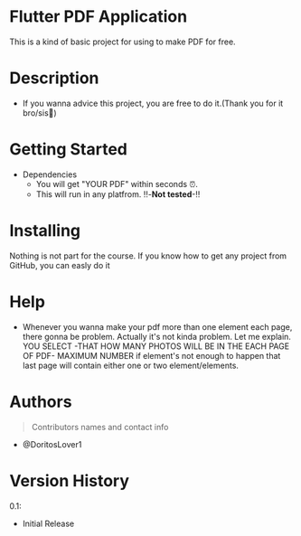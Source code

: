 # Flutter PDF Application
This is a kind of basic project for using to make PDF for free.

# Description
- If you wanna advice this project, you are free to do it.(Thank you for it bro/sis👏)

# Getting Started
- Dependencies 
     - You will get "YOUR PDF" within seconds ⏰.
     - This will run in any platfrom. ‼️-**Not tested**-‼

# Installing
Nothing is not part for the course. If you know how to get any project from GitHub, you can easly do it 

# Help
- Whenever you wanna make your pdf more than one element each page, there gonna be problem. Actually it's not kinda problem.
  Let me explain. YOU SELECT -THAT HOW MANY PHOTOS WILL BE IN THE EACH PAGE OF PDF- MAXIMUM NUMBER if element's not enough
  to happen that last page will contain either one or two element/elements.

# Authors
> Contributors names and contact info
- @DoritosLover1

# Version History
0.1:
 - Initial Release
